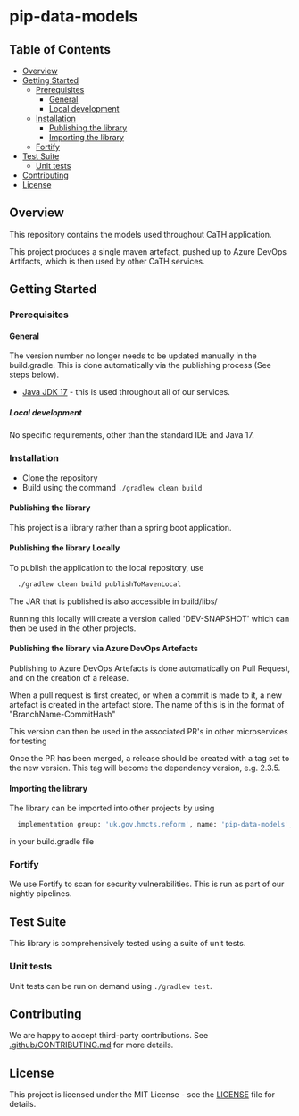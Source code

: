# pip-data-models

## Table of Contents

- [Overview](#overview)
- [Getting Started](#getting-started)
  - [Prerequisites](#prerequisites)
    - [General](#General)
    - [Local development](#local-development)
  - [Installation](#installation)
    - [Publishing the library](#publishing-the-library)
    - [Importing the library](#importing-the-library)
  - [Fortify](#fortify)
- [Test Suite](#test-suite)
  - [Unit tests](#unit-tests)
- [Contributing](#contributing)
- [License](#license)

## Overview

This repository contains the models used throughout CaTH application.

This project produces a single maven artefact, pushed up to Azure DevOps Artifacts, which is then used by other CaTH services.

## Getting Started

### Prerequisites

#### General

The version number no longer needs to be updated manually in the build.gradle. This is done automatically via the publishing process (See steps below).

- [Java JDK 17](https://openjdk.org/projects/jdk/17/) - this is used throughout all of our services.

##### Local development

No specific requirements, other than the standard IDE and Java 17.

### Installation

- Clone the repository
- Build using the command `./gradlew clean build`

#### Publishing the library

This project is a library rather than a spring boot application.

#### Publishing the library Locally

To publish the application to the local repository, use

```bash
  ./gradlew clean build publishToMavenLocal
```
The JAR that is published is also accessible in build/libs/

Running this locally will create a version called 'DEV-SNAPSHOT' which can then be used in the other projects.

#### Publishing the library via Azure DevOps Artefacts

Publishing to Azure DevOps Artefacts is done automatically on Pull Request, and on the creation of a release.

When a pull request is first created, or when a commit is made to it, a new artefact is created in the artefact store. The name of this is in the format of "BranchName-CommitHash"

This version can then be used in the associated PR's in other microservices for testing

Once the PR has been merged, a release should be created with a tag set to the new version. This tag will become the dependency version, e.g. 2.3.5.

#### Importing the library

The library can be imported into other projects by using

```bash
  implementation group: 'uk.gov.hmcts.reform', name: 'pip-data-models', version: '0.0.1'
```

in your build.gradle file

### Fortify

We use Fortify to scan for security vulnerabilities. This is run as part of our nightly pipelines.

## Test Suite

This library is comprehensively tested using a suite of unit tests.

### Unit tests

Unit tests can be run on demand using `./gradlew test`.

## Contributing

We are happy to accept third-party contributions. See [.github/CONTRIBUTING.md](./.github/CONTRIBUTING.md) for more details.

## License

This project is licensed under the MIT License - see the [LICENSE](LICENSE) file for details.

